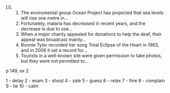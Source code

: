 10.
    1. The enviromental group Ocean Project has projected that sea levels will rise one metre in...
    2. Fortunately, malaria has decreased in recent years, and the decrease is due to use...
    3. When a major charity appealed for donations to help the deaf, their appeal was broadcast mainly...
    4. Bonnie Tyler recorded her song Total Eclipse of the Heart in 1983, and in 2008 it set a record for...
    5. Tourists in a well-known site were given permission to take photos, but they were not permitted to...

p 149, ex 2

1 - delay
2 - exam
3 - shout
4 - sale
5 - guess
6 - relax
7 - fine
8 - complain
9 - lie
10 - calm